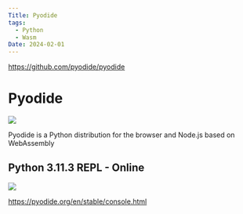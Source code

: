 ```yaml
---
Title: Pyodide
tags:
  - Python
  - Wasm
Date: 2024-02-01
---
```

https://github.com/pyodide/pyodide

# Pyodide

![](Pasted%20image%2020240220163226.png)

Pyodide is a Python distribution for the browser and Node.js based on WebAssembly

## Python 3.11.3 REPL - Online 

![](Pasted%20image%2020240220163304.png)

https://pyodide.org/en/stable/console.html